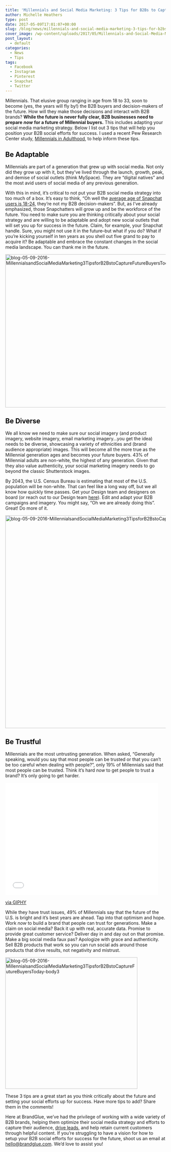 ```yaml
---
title: 'Millennials and Social Media Marketing: 3 Tips for B2Bs to Capture Future Buyers Today'
author: Michelle Heathers
type: post
date: 2017-05-09T17:01:07+00:00
slug: /blog/news/millennials-and-social-media-marketing-3-tips-for-b2bs-to-capture-future-buyers-today
cover_image: /wp-content/uploads/2017/05/Millennials-and-Social-Media-Marketing-3-Tips-for-B2Bs-to-Capture-Future-Buyers-Today.png
post_layout:
  - default
categories:
  - News
  - Tips
tags:
  - Facebook
  - Instagram
  - Pinterest
  - Snapchat
  - Twitter
---
```


<span style="font-weight: 400;">Millennials. That elusive group ranging in age from 18 to 33, soon to become (yes, the years will fly by!) the B2B buyers and decision-makers of the future. How will they make those decisions and interact with B2B brands? </span>**While the future is never fully clear, B2B businesses need to prepare** **_now_** **for a future of Millennial buyers.** <span style="font-weight: 400;">This includes adapting your social media marketing strategy. Below I list out 3 tips that will help you position your B2B social efforts for success. I used a recent Pew Research Center study, </span>[<span style="font-weight: 400;">Millennials in Adulthood</span>][1]<span style="font-weight: 400;">, to help inform these tips.</span>

## <span style="color: #000000;"><b><b>Be Adaptable</b></b></span>

<span style="font-weight: 400;">Millennials are part of a generation that grew up with social media. Not only did they grow up with it, but they’ve lived through the launch, growth, peak, and demise of social outlets (think MySpace). They are “digital natives” and the most avid users of social media of any previous generation. </span>

<span style="font-weight: 400;">With this in mind, it’s critical to not put your B2B social media strategy into too much of a box. It’s easy to think, “Oh well the </span>[<span style="font-weight: 400;">average age of Snapchat users is 18-24</span>][2]<span style="font-weight: 400;">, they’re not my B2B decision-makers”. But, as I’ve already emphasized, those Snapchatters will grow up and be the workforce of the future. You need to make sure you are thinking critically about your social strategy and are willing to be adaptable and adopt new social outlets that will set you up for success in the future. Claim, for example, your Snapchat handle. Sure, you might not use it in the future&#8211;but what if you do? What if you’re kicking yourself in ten years as you shell out five grand to pay to acquire it? Be adaptable and embrace the constant changes in the social media landscape. You can thank me in the future.</span>

[<img class="aligncenter size-large wp-image-936" src="/wp-content/uploads/2016/05/body1-1024x768.png" alt="blog-05-09-2016-MillennialsandSocialMediaMarketing3TipsforB2BstoCaptureFutureBuyersToday-body1" width="640" height="480" srcset="/wp-content/uploads/2016/05/body1-1024x768.png 1024w, /wp-content/uploads/2016/05/body1-300x225.png 300w, /wp-content/uploads/2016/05/body1-768x576.png 768w, /wp-content/uploads/2016/05/body1-180x135.png 180w, /wp-content/uploads/2016/05/body1-632x474.png 632w, /wp-content/uploads/2016/05/body1.png 1200w" sizes="(max-width: 640px) 100vw, 640px" />][3]

## <span style="color: #000000;"><b>Be Diverse</b></span>

<span style="font-weight: 400;">We all know we need to make sure our social imagery (and product imagery, website imagery, email marketing imagery&#8230;you get the idea) needs to be diverse, showcasing a variety of ethnicities and (brand audience appropriate) images. This will become all the more true as the Millennial generation ages and becomes your future buyers. 43% of Millennial adults are non-white, the highest of any generation. Given that they also value authenticity, your social marketing imagery needs to go beyond the classic Shutterstock images. </span>

<span style="font-weight: 400;">By 2043, the U.S. Census Bureau is estimating that most of the U.S. population will be non-white. That can feel like a long way off, but we all know how quickly time passes. Get your Design team and designers on board (or reach out to our Design team </span>[<span style="font-weight: 400;">here</span>][4]<span style="font-weight: 400;">). Edit and adapt your B2B campaigns and imagery. You might say, “Oh we are already doing this”. Great! Do more of it.</span>

[<img class="aligncenter size-full wp-image-937" src="/wp-content/uploads/2016/05/body2.jpg" alt="blog-05-09-2016-MillennialsandSocialMediaMarketing3TipsforB2BstoCaptureFutureBuyersToday-body2" width="1000" height="667" srcset="/wp-content/uploads/2016/05/body2.jpg 1000w, /wp-content/uploads/2016/05/body2-300x200.jpg 300w, /wp-content/uploads/2016/05/body2-768x512.jpg 768w, /wp-content/uploads/2016/05/body2-180x120.jpg 180w, /wp-content/uploads/2016/05/body2-632x422.jpg 632w" sizes="(max-width: 1000px) 100vw, 1000px" />][5]

## <span style="color: #000000;"><b>Be Trustful</b></span>

<span style="font-weight: 400;">Millennials are the most untrusting generation. When asked, “Generally speaking, would you say that most people can be trusted or that you can’t be too careful when dealing with people?”, only 19% of Millennials said that most people can be trusted. Think it’s hard </span>_<span style="font-weight: 400;">now</span>_ <span style="font-weight: 400;">to get people to trust a brand? It’s only going to get harder. </span>

<iframe class="giphy-embed" src="//giphy.com/embed/9qlG9iHtTIaje" width="480" height="352" frameborder="0" allowfullscreen="allowfullscreen"></iframe>

[via GIPHY][6]

<span style="font-weight: 400;">While they have trust issues, 49% of Millennials say that the future of the U.S. is bright and it’s best years are ahead. Tap into that optimism and hope. Work </span>_<span style="font-weight: 400;">now</span>_ <span style="font-weight: 400;">to build a brand that people can trust for generations. Make a claim on social media? Back it up with real, accurate data. Promise to provide great customer service? Deliver day in and day out on that promise. Make a big social media faux pas? Apologize with grace and authenticity. Sell B2B products that work so you can run social ads around those products that drive results, not negativity and mistrust. </span>

[<img class="aligncenter size-full wp-image-938" src="/wp-content/uploads/2016/05/body3.png" alt="blog-05-09-2016-MillennialsandSocialMediaMarketing3TipsforB2BstoCaptureFutureBuyersToday-body3" width="415" height="412" srcset="/wp-content/uploads/2016/05/body3.png 415w, /wp-content/uploads/2016/05/body3-150x150.png 150w, /wp-content/uploads/2016/05/body3-300x298.png 300w, /wp-content/uploads/2016/05/body3-180x180.png 180w" sizes="(max-width: 415px) 100vw, 415px" />][7]

<span style="font-weight: 400;">These 3 tips are a great start as you think critically about the future and setting your social efforts up for success. Have more tips to add? Share them in the comments!</span>

<span style="font-weight: 400;">Here at BrandGlue, we’ve had the privilege of working with a wide variety of B2B brands, helping them optimize their social media strategy and efforts to capture their audience, </span>[<span style="font-weight: 400;">drive leads</span>][8]<span style="font-weight: 400;">, and help retain current customers through helpful content. If you’re struggling to have a vision for how to setup your B2B social efforts for success for the future, shoot us an email at </span>[<span style="font-weight: 400;">hello@brandglue.com</span>][9]<span style="font-weight: 400;">. We’d love to assist you!</span>

[1]: http://www.pewsocialtrends.org/2014/03/07/millennials-in-adulthood/
[2]: http://www.businessinsider.com/update-a-breakdown-of-the-demographics-for-each-of-the-different-social-networks-2015-6
[3]: /wp-content/uploads/2016/05/body1.png
[4]: /free-assessment
[5]: /wp-content/uploads/2016/05/body2.jpg
[6]: http://giphy.com/gifs/portlandia-9qlG9iHtTIaje
[7]: /wp-content/uploads/2016/05/body3.png
[8]: /portfolio/pgi
[9]: mailto:hello@brandglue.com
